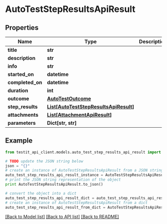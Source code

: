 # AutoTestStepResultsApiResult


## Properties
Name | Type | Description | Notes
------------ | ------------- | ------------- | -------------
**title** | **str** |  | [optional] 
**description** | **str** |  | [optional] 
**info** | **str** |  | [optional] 
**started_on** | **datetime** |  | [optional] 
**completed_on** | **datetime** |  | [optional] 
**duration** | **int** |  | [optional] 
**outcome** | [**AutoTestOutcome**](AutoTestOutcome.md) |  | [optional] 
**step_results** | [**List[AutoTestStepResultsApiResult]**](AutoTestStepResultsApiResult.md) |  | [optional] 
**attachments** | [**List[AttachmentApiResult]**](AttachmentApiResult.md) |  | [optional] 
**parameters** | **Dict[str, str]** |  | [optional] 

## Example

```python
from testit_api_client.models.auto_test_step_results_api_result import AutoTestStepResultsApiResult

# TODO update the JSON string below
json = "{}"
# create an instance of AutoTestStepResultsApiResult from a JSON string
auto_test_step_results_api_result_instance = AutoTestStepResultsApiResult.from_json(json)
# print the JSON string representation of the object
print AutoTestStepResultsApiResult.to_json()

# convert the object into a dict
auto_test_step_results_api_result_dict = auto_test_step_results_api_result_instance.to_dict()
# create an instance of AutoTestStepResultsApiResult from a dict
auto_test_step_results_api_result_from_dict = AutoTestStepResultsApiResult.from_dict(auto_test_step_results_api_result_dict)
```
[[Back to Model list]](../README.md#documentation-for-models) [[Back to API list]](../README.md#documentation-for-api-endpoints) [[Back to README]](../README.md)


